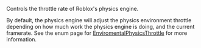 Controls the throttle rate of Roblox's physics engine.

By default, the physics engine will adjust the physics environment throttle depending on how much work the physics engine is doing, and the current framerate. See the enum page for [EnviromentalPhysicsThrottle](https://developer.roblox.com/api-reference/enum/EnviromentalPhysicsThrottle "EnviromentalPhysicsThrottle") for more information.